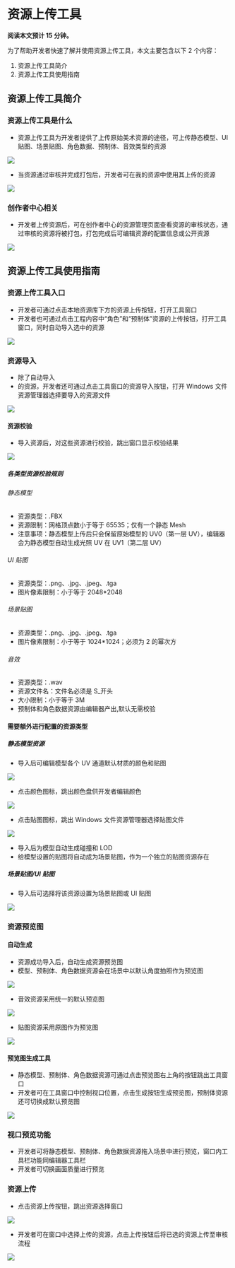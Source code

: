 # 资源上传工具

**阅读本文预计 15 分钟。**

为了帮助开发者快速了解并使用资源上传工具，本文主要包含以下 2 个内容：

1. 资源上传工具简介
2. 资源上传工具使用指南

## 资源上传工具简介

### 资源上传工具是什么

- 资源上传工具为开发者提供了上传原始美术资源的途径，可上传静态模型、UI 贴图、场景贴图、角色数据、预制体、音效类型的资源

![](https://wstatic-a1.233leyuan.com/productdocs/static/boxcnGaZeauv4q5g1AHai99TqUe.png)

- 当资源通过审核并完成打包后，开发者可在我的资源中使用其上传的资源

![](https://wstatic-a1.233leyuan.com/productdocs/static/boxcnNOPGtfLyV0kCMOty7JAGPc.png)

### 创作者中心相关

- 开发者上传资源后，可在创作者中心的资源管理页面查看资源的审核状态，通过审核的资源将被打包，打包完成后可编辑资源的配置信息或公开资源

![](https://wstatic-a1.233leyuan.com/productdocs/static/boxcn5hLekWaGeuLo38J3HTD53b.png)

## 资源上传工具使用指南

### 资源上传工具入口

- 开发者可通过点击本地资源库下方的资源上传按钮，打开工具窗口
- 开发者也可通过点击工程内容中“角色”和“预制体”资源的上传按钮，打开工具窗口，同时自动导入选中的资源

![](https://wstatic-a1.233leyuan.com/productdocs/static/boxcneeSjnVFCwthZMBkUYKWprI.gif)

### 资源导入

- 除了自动导入
- 的资源，开发者还可通过点击工具窗口的资源导入按钮，打开 Windows 文件资源管理器选择要导入的资源文件

![](https://wstatic-a1.233leyuan.com/productdocs/static/boxcnddeGZgImpRhRiJNkM3CDsc.png)

#### 资源校验

- 导入资源后，对这些资源进行校验，跳出窗口显示校验结果

![](https://wstatic-a1.233leyuan.com/productdocs/static/boxcnV4VslF2po47rdrlZ7gf9Bb.png)

##### 各类型资源校验规则

###### 静态模型

- 资源类型：.FBX
- 资源限制：网格顶点数小于等于 65535；仅有一个静态 Mesh
- 注意事项：静态模型上传后只会保留原始模型的 UV0（第一层 UV），编辑器会为静态模型自动生成光照 UV 在 UV1（第二层 UV）

###### UI 贴图

- 资源类型：.png、.jpg、.jpeg、.tga
- 图片像素限制：小于等于 2048*2048

###### 场景贴图

- 资源类型：.png、.jpg、.jpeg、.tga
- 图片像素限制：小于等于 1024*1024；必须为 2 的幂次方

###### 音效

- 资源类型：.wav
- 资源文件名：文件名必须是 S_开头
- 大小限制：小于等于 3M
- 预制体和角色数据资源由编辑器产出,默认无需校验

#### 需要额外进行配置的资源类型

##### 静态模型资源

- 导入后可编辑模型各个 UV 通道默认材质的颜色和贴图

![](https://wstatic-a1.233leyuan.com/productdocs/static/boxcnA6VtGGx8yhwAs6dwt5VdVg.png)

- 点击颜色图标，跳出颜色盘供开发者编辑颜色

![](https://wstatic-a1.233leyuan.com/productdocs/static/boxcnF9bfQ0TW2Z652GNiVA13Lf.png)

- 点击贴图图标，跳出 Windows 文件资源管理器选择贴图文件

![](https://wstatic-a1.233leyuan.com/productdocs/static/boxcn7cGs5OSpsfFbOLaJWTrtJd.png)

- 导入后为模型自动生成碰撞和 LOD
- 给模型设置的贴图将自动成为场景贴图，作为一个独立的贴图资源存在

##### 场景贴图/UI 贴图

- 导入后可选择将该资源设置为场景贴图或 UI 贴图

![](https://wstatic-a1.233leyuan.com/productdocs/static/boxcnEHVKdi8MdHJtz85j4HRuse.png)

### 资源预览图

#### 自动生成

- 资源成功导入后，自动生成资源预览图
- 模型、预制体、角色数据资源会在场景中以默认角度拍照作为预览图

![](https://wstatic-a1.233leyuan.com/productdocs/static/boxcnM61Ek76EB8KoPkRxazSjXd.png)

- 音效资源采用统一的默认预览图

![](https://wstatic-a1.233leyuan.com/productdocs/static/boxcnmHwDr7ckUSXTdUelbowsfh.png)

- 贴图资源采用原图作为预览图

![](https://wstatic-a1.233leyuan.com/productdocs/static/boxcnvLP77hXgxf1yu9OPK8OyPb.png)

#### 预览图生成工具

- 静态模型、预制体、角色数据资源可通过点击预览图右上角的按钮跳出工具窗口
- 开发者可在工具窗口中控制视口位置，点击生成按钮生成预览图，预制体资源还可切换成默认预览图

![](https://wstatic-a1.233leyuan.com/productdocs/static/boxcn48sJvjPebiAhnPGqVWzCOh.gif)

### 视口预览功能

- 开发者可将静态模型、预制体、角色数据资源拖入场景中进行预览，窗口内工具栏功能同编辑器工具栏
- 开发者可切换画面质量进行预览

### 资源上传

- 点击资源上传按钮，跳出资源选择窗口

![](https://wstatic-a1.233leyuan.com/productdocs/static/boxcn5zmLGRDRpdXbecPpxcNfVd.gif)

- 开发者可在窗口中选择上传的资源，点击上传按钮后将已选的资源上传至审核流程

![](https://wstatic-a1.233leyuan.com/productdocs/static/boxcnyN9lxcqUXJU9SXwiqVE8fb.gif)
